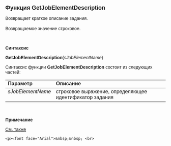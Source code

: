 <html>
<head>
<title>GetJobElementDescription</title>
    <style type="text/css">
        .style1
        {
            font-family: Arial;
        }
    </style>
</head>

<body>

<p><strong><font size="4" face="Arial">Функция GetJobElementDescription</font></strong></p>

<p class="label"><font face="Arial">Возвращает краткое описание задания.<br>
<br>
Возвращаемое значение строковое.</font></p>

<p class="label">&nbsp;</p>

<p class="label"><font face="Arial"><b>Синтаксис</b></font></p>

<p><span class="style1"><strong>GetJobElementDescription</strong></span><font face="Arial">(<em>sJobElementName</em>)</font></p>

<p><font face="Arial">Синтаксис функции <span class="style1"><strong>
    GetJobElementDescription </strong></span>состоит из следующих частей:</font></p>

<table border="1" cellPadding="5" cols="2" frame="below" rules="rows">
<TBODY>
  <tr vAlign="top">
    <td class="label" width="29%"><font face="Arial"><b>Параметр</b></font></td>
    <td class="label" width="71%"><font face="Arial"><strong>Описание</strong></font></td>
  </tr>
  <tr vAlign="top">
    <td width="29%"><font face="Arial"><em>sJobElementName</em></font></td>
    <td width="71%"><font face="Arial">строковое выражение, определяющее идентификатор 
        задания</font></td>
  </tr>
</TBODY>
</table>

<p class="label"><br>
</p>

<p class="label"><font face="Arial"><b>Примечание</b></font></p>

<p class="label"><a href="../../functions.html"><font face="Arial">См. 
также</font></a></p>

    <p><font face="Arial">&nbsp;&nbsp; <br>
</font></p>
</body>
</html>
